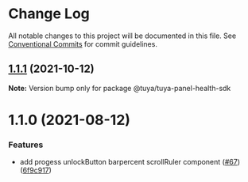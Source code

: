 # Change Log

All notable changes to this project will be documented in this file.
See [Conventional Commits](https://conventionalcommits.org) for commit guidelines.

## [1.1.1](https://github.com/tuya/tuya-panel-sdk/compare/@tuya/tuya-panel-health-sdk@1.1.0...@tuya/tuya-panel-health-sdk@1.1.1) (2021-10-12)

**Note:** Version bump only for package @tuya/tuya-panel-health-sdk





# 1.1.0 (2021-08-12)


### Features

* add progess unlockButton barpercent scrollRuler component ([#67](https://github.com/tuya/tuya-panel-sdk/issues/67)) ([6f9c917](https://github.com/tuya/tuya-panel-sdk/commit/6f9c9170ee3143818c65962fc0c0a48d34c798fe))
